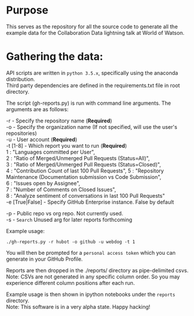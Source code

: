 # Purpose

This serves as the repository for all the source code to generate all the example data for the Collaboration Data lightning talk at World of Watson.  

# Gathering the data:  

API scripts are written in `python 3.5.x`, specifically using the anaconda distribution.  
Third party dependencies are defined in the requirements.txt file in root directory.  

The script (gh-reports.py) is run with command line arguments. The arguments are as follows:  

-r - Specify the repository name (**Required**)  
-o - Specify the organization name (If not specified, will use the user's repositories)  
-u - User account (**Required**)  
-t [1-8] - Which report you want to run (**Required**)  
	1 : "Languages committed per User",  
	2 : "Ratio of Merged/Unmerged Pull Requests (Status=All)",  
	3 : "Ratio of Merged/Unmerged Pull Requests (Status=Closed)",  
	4 : "Contribution Count of last 100 Pull Requests",
	5 : "Repository Maintenance (Documentation submission vs Code Submission",  
	6 : "Issues open by Assignee",  
	7 : "Number of Comments on Closed Issues",  
	8 : "Analyze sentiment of conversations in last 100 Pull Requests"  
-e [True|False] - Specify GitHub Enterprise instance. False by default  

-p - Public repo vs org repo. Not currently used.  
-s - `Search` Unused arg for later reports forthcoming  

Example usage:  

`./gh-reports.py -r hubot -o github -u webdog -t 1`  

You will then be prompted for a `personal access token` which you can generate in your GitHub Profile.  

Reports are then dropped in the ./reports/ directory as pipe-delimited csvs. Note: CSVs are not generated in any specific column order. So you may experience different column positions after each run.  

Example usage is then shown in ipython notebooks under the `reports` directory.  
Note: This software is in a very alpha state. Happy hacking!  
